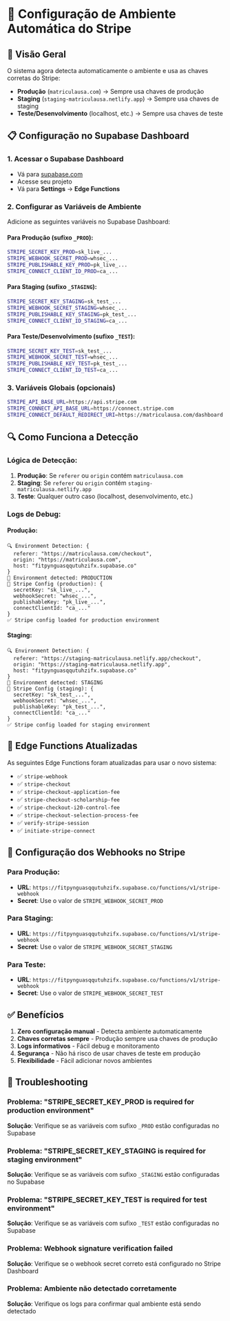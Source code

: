 # 🔧 Configuração de Ambiente Automática do Stripe

## 🎯 Visão Geral

O sistema agora detecta automaticamente o ambiente e usa as chaves corretas do Stripe:
- **Produção** (`matriculausa.com`) → Sempre usa chaves de produção
- **Staging** (`staging-matriculausa.netlify.app`) → Sempre usa chaves de staging
- **Teste/Desenvolvimento** (localhost, etc.) → Sempre usa chaves de teste

## 📋 Configuração no Supabase Dashboard

### 1. Acessar o Supabase Dashboard
- Vá para [supabase.com](https://supabase.com)
- Acesse seu projeto
- Vá para **Settings** → **Edge Functions**

### 2. Configurar as Variáveis de Ambiente

Adicione as seguintes variáveis no Supabase Dashboard:

#### Para Produção (sufixo `_PROD`):
```bash
STRIPE_SECRET_KEY_PROD=sk_live_...
STRIPE_WEBHOOK_SECRET_PROD=whsec_...
STRIPE_PUBLISHABLE_KEY_PROD=pk_live_...
STRIPE_CONNECT_CLIENT_ID_PROD=ca_...
```

#### Para Staging (sufixo `_STAGING`):
```bash
STRIPE_SECRET_KEY_STAGING=sk_test_...
STRIPE_WEBHOOK_SECRET_STAGING=whsec_...
STRIPE_PUBLISHABLE_KEY_STAGING=pk_test_...
STRIPE_CONNECT_CLIENT_ID_STAGING=ca_...
```

#### Para Teste/Desenvolvimento (sufixo `_TEST`):
```bash
STRIPE_SECRET_KEY_TEST=sk_test_...
STRIPE_WEBHOOK_SECRET_TEST=whsec_...
STRIPE_PUBLISHABLE_KEY_TEST=pk_test_...
STRIPE_CONNECT_CLIENT_ID_TEST=ca_...
```

### 3. Variáveis Globais (opcionais)
```bash
STRIPE_API_BASE_URL=https://api.stripe.com
STRIPE_CONNECT_API_BASE_URL=https://connect.stripe.com
STRIPE_CONNECT_DEFAULT_REDIRECT_URI=https://matriculausa.com/dashboard
```

## 🔍 Como Funciona a Detecção

### Lógica de Detecção:
1. **Produção**: Se `referer` ou `origin` contém `matriculausa.com`
2. **Staging**: Se `referer` ou `origin` contém `staging-matriculausa.netlify.app`
3. **Teste**: Qualquer outro caso (localhost, desenvolvimento, etc.)

### Logs de Debug:

#### Produção:
```
🔍 Environment Detection: {
  referer: "https://matriculausa.com/checkout",
  origin: "https://matriculausa.com",
  host: "fitpynguasqqutuhzifx.supabase.co"
}
🎯 Environment detected: PRODUCTION
🔑 Stripe Config (production): {
  secretKey: "sk_live_...",
  webhookSecret: "whsec_...",
  publishableKey: "pk_live_...",
  connectClientId: "ca_..."
}
✅ Stripe config loaded for production environment
```

#### Staging:
```
🔍 Environment Detection: {
  referer: "https://staging-matriculausa.netlify.app/checkout",
  origin: "https://staging-matriculausa.netlify.app",
  host: "fitpynguasqqutuhzifx.supabase.co"
}
🎯 Environment detected: STAGING
🔑 Stripe Config (staging): {
  secretKey: "sk_test_...",
  webhookSecret: "whsec_...",
  publishableKey: "pk_test_...",
  connectClientId: "ca_..."
}
✅ Stripe config loaded for staging environment
```

## 🚀 Edge Functions Atualizadas

As seguintes Edge Functions foram atualizadas para usar o novo sistema:

- ✅ `stripe-webhook`
- ✅ `stripe-checkout`
- ✅ `stripe-checkout-application-fee`
- ✅ `stripe-checkout-scholarship-fee`
- ✅ `stripe-checkout-i20-control-fee`
- ✅ `stripe-checkout-selection-process-fee`
- ✅ `verify-stripe-session`
- ✅ `initiate-stripe-connect`

## 🔧 Configuração dos Webhooks no Stripe

### Para Produção:
- **URL**: `https://fitpynguasqqutuhzifx.supabase.co/functions/v1/stripe-webhook`
- **Secret**: Use o valor de `STRIPE_WEBHOOK_SECRET_PROD`

### Para Staging:
- **URL**: `https://fitpynguasqqutuhzifx.supabase.co/functions/v1/stripe-webhook`
- **Secret**: Use o valor de `STRIPE_WEBHOOK_SECRET_STAGING`

### Para Teste:
- **URL**: `https://fitpynguasqqutuhzifx.supabase.co/functions/v1/stripe-webhook`
- **Secret**: Use o valor de `STRIPE_WEBHOOK_SECRET_TEST`

## ✅ Benefícios

1. **Zero configuração manual** - Detecta ambiente automaticamente
2. **Chaves corretas sempre** - Produção sempre usa chaves de produção
3. **Logs informativos** - Fácil debug e monitoramento
4. **Segurança** - Não há risco de usar chaves de teste em produção
5. **Flexibilidade** - Fácil adicionar novos ambientes

## 🐛 Troubleshooting

### Problema: "STRIPE_SECRET_KEY_PROD is required for production environment"
**Solução**: Verifique se as variáveis com sufixo `_PROD` estão configuradas no Supabase

### Problema: "STRIPE_SECRET_KEY_STAGING is required for staging environment"
**Solução**: Verifique se as variáveis com sufixo `_STAGING` estão configuradas no Supabase

### Problema: "STRIPE_SECRET_KEY_TEST is required for test environment"
**Solução**: Verifique se as variáveis com sufixo `_TEST` estão configuradas no Supabase

### Problema: Webhook signature verification failed
**Solução**: Verifique se o webhook secret correto está configurado no Stripe Dashboard

### Problema: Ambiente não detectado corretamente
**Solução**: Verifique os logs para confirmar qual ambiente está sendo detectado
